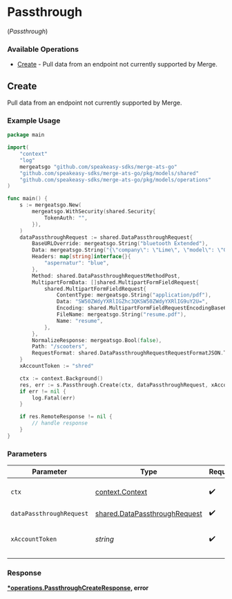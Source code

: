 # Passthrough
(*Passthrough*)

### Available Operations

* [Create](#create) - Pull data from an endpoint not currently supported by Merge.

## Create

Pull data from an endpoint not currently supported by Merge.

### Example Usage

```go
package main

import(
	"context"
	"log"
	mergeatsgo "github.com/speakeasy-sdks/merge-ats-go"
	"github.com/speakeasy-sdks/merge-ats-go/pkg/models/shared"
	"github.com/speakeasy-sdks/merge-ats-go/pkg/models/operations"
)

func main() {
    s := mergeatsgo.New(
        mergeatsgo.WithSecurity(shared.Security{
            TokenAuth: "",
        }),
    )
    dataPassthroughRequest := shared.DataPassthroughRequest{
        BaseURLOverride: mergeatsgo.String("bluetooth Extended"),
        Data: mergeatsgo.String("{\"company\": \"Lime\", \"model\": \"Gen 2.5\"}"),
        Headers: map[string]interface{}{
            "aspernatur": "blue",
        },
        Method: shared.DataPassthroughRequestMethodPost,
        MultipartFormData: []shared.MultipartFormFieldRequest{
            shared.MultipartFormFieldRequest{
                ContentType: mergeatsgo.String("application/pdf"),
                Data: "SW50ZWdyYXRlIGZhc3QKSW50ZWdyYXRlIG9uY2U=",
                Encoding: shared.MultipartFormFieldRequestEncodingBase64.ToPointer(),
                FileName: mergeatsgo.String("resume.pdf"),
                Name: "resume",
            },
        },
        NormalizeResponse: mergeatsgo.Bool(false),
        Path: "/scooters",
        RequestFormat: shared.DataPassthroughRequestRequestFormatJSON.ToPointer(),
    }
    xAccountToken := "shred"

    ctx := context.Background()
    res, err := s.Passthrough.Create(ctx, dataPassthroughRequest, xAccountToken)
    if err != nil {
        log.Fatal(err)
    }

    if res.RemoteResponse != nil {
        // handle response
    }
}
```

### Parameters

| Parameter                                                                      | Type                                                                           | Required                                                                       | Description                                                                    |
| ------------------------------------------------------------------------------ | ------------------------------------------------------------------------------ | ------------------------------------------------------------------------------ | ------------------------------------------------------------------------------ |
| `ctx`                                                                          | [context.Context](https://pkg.go.dev/context#Context)                          | :heavy_check_mark:                                                             | The context to use for the request.                                            |
| `dataPassthroughRequest`                                                       | [shared.DataPassthroughRequest](../../models/shared/datapassthroughrequest.md) | :heavy_check_mark:                                                             | N/A                                                                            |
| `xAccountToken`                                                                | *string*                                                                       | :heavy_check_mark:                                                             | Token identifying the end user.                                                |


### Response

**[*operations.PassthroughCreateResponse](../../models/operations/passthroughcreateresponse.md), error**


